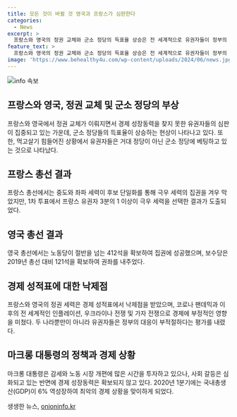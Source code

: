 ```yaml
---
title: 모든 것이 바뀔 것 영국과 프랑스가 심판한다
categories:
  - News
excerpt: >
  프랑스와 영국의 정권 교체와 군소 정당의 득표율 상승은 전 세계적으로 유권자들이 정부의 대응에 대한 불만을 나타내는 것으로 해석된다. 이들은 코로나 팬데믹과 경제 어려움에 직면하면서 정부의 성과를 심판하고 있으며, 마크롱 대통령의 구조조정 정책이 경제 성장을 이루지 못하는 상황에서 갈등을 불러일으키고 있다. 영국의 경우에도 경제 성적표가 낙제점을 받았으며, 노동당은 보수당을 크게 앞질렀다. 이러한 상황에서 유권자들은 군소 정당에 베팅하는 양상을 보이고 있으며, 정부들은 이에 대한 적절한 대응이 필요해 보인다. (단어 수: 128)
feature_text: >
  프랑스와 영국의 정권 교체와 군소 정당의 득표율 상승은 전 세계적으로 유권자들이 정부의 대응에 대한 불만을 나타내는 것으로 해석된다. 이들은 코로나 팬데믹과 경제 어려움에 직면하면서 정부의 성과를 심판하고 있으며, 마크롱 대통령의 구조조정 정책이 경제 성장을 이루지 못하는 상황에서 갈등을 불러일으키고 있다. 영국의 경우에도 경제 성적표가 낙제점을 받았으며, 노동당은 보수당을 크게 앞질렀다. 이러한 상황에서 유권자들은 군소 정당에 베팅하는 양상을 보이고 있으며, 정부들은 이에 대한 적절한 대응이 필요해 보인다. (단어 수: 128)
image: 'https://www.behealthy4u.com/wp-content/uploads/2024/06/news.jpg'
---
```


<p><img src="https://www.behealthy4u.com/wp-content/uploads/2024/06/news.jpg" alt="info 속보" /></p>

<h2 data-ke-size="size26">프랑스와 영국, 정권 교체 및 군소 정당의 부상</h2>

<p data-ke-size="size16">프랑스와 영국에서 정권 교체가 이뤄지면서 경제 성장동력을 찾지 못한 유권자들의 심판이 집중되고 있는 가운데, 군소 정당들의 득표율이 상승하는 현상이 나타나고 있다. 또한, 먹고살기 힘들어진 상황에서 유권자들은 거대 정당이 아닌 군소 정당에 베팅하고 있는 것으로 나타났다.</p>

<h2 data-ke-size="size26">프랑스 총선 결과</h2>

<p data-ke-size="size16">프랑스 총선에서는 중도와 좌파 세력이 후보 단일화를 통해 극우 세력의 집권을 겨우 막았지만, 1차 투표에서 프랑스 유권자 3분의 1 이상이 극우 세력을 선택한 결과가 도출되었다.</p>

<h2 data-ke-size="size26">영국 총선 결과</h2>

<p data-ke-size="size16">영국 총선에서는 노동당이 절반을 넘는 412석을 확보하여 집권에 성공했으며, 보수당은 2019년 총선 대비 121석을 확보하여 권좌를 내주었다.</p>

<h2 data-ke-size="size26">경제 성적표에 대한 낙제점</h2>

<p data-ke-size="size16">프랑스와 영국의 정권 세력은 경제 성적표에서 낙제점을 받았으며, 코로나 팬데믹과 이후의 전 세계적인 인플레이션, 우크라이나 전쟁 및 가자 전쟁으로 경제에 부정적인 영향을 미쳤다. 두 나라뿐만이 아니라 유권자들은 정부의 대응이 부적절하다는 평가를 내렸다.</p>

<h2 data-ke-size="size26">마크롱 대통령의 정책과 경제 상황</h2>

<p data-ke-size="size16">마크롱 대통령은 감세와 노동 시장 개편에 많은 시간을 투자하고 있으나, 사회 갈등은 심화되고 있는 반면에 경제 성장동력은 확보되지 않고 있다. 2020년 1분기에는 국내총생산(GDP)이 6% 역성장하여 최악의 경제 상황을 맞이하게 되었다.</p>
생생한 뉴스, <a href="https://onioninfo.kr" rel="dofollow">onioninfo.kr</a>


